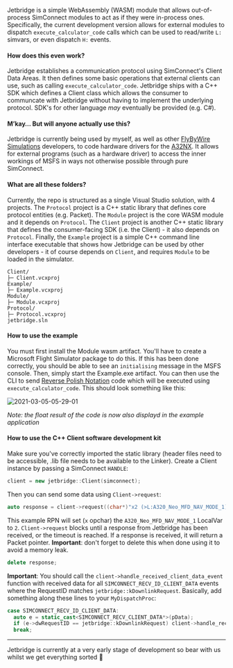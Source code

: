Jetbridge is a simple WebAssembly (WASM) module that allows out-of-process SimConnect modules to act as if they were in-process ones. Specifically, the current development version allows for external modules to dispatch `execute_calculator_code` calls which can be used to read/write `L:` simvars, or even dispatch `H:` events.

#### How does this even work?

Jetbridge establishes a communication protocol using SimConnect's Client Data Areas. It then defines some basic operations that external clients can use, such as calling `execute_calculator_code`. Jetbridge ships with a C++ SDK which defines a Client class which allows the consumer to communcate with Jetbridge without having to implement the underlying protocol. SDK's for other language _may_ eventually be provided (e.g. C#).

#### M’kay… But will anyone actually use this?

Jetbridge is currently being used by myself, as well as other [FlyByWire Simulations](https://flybywiresim.com/) developers, to code hardware drivers for the [A32NX](https://github.com/flybywiresim/a32nx). It allows for external programs (such as a hardware driver) to access the inner workings of MSFS in ways not otherwise possible through pure SimConnect.


#### What are all these folders?

Currently, the repo is structured as a single Visual Studio solution, with 4 projects. The `Protocol` project is a C++ static library that defines core protocol entities (e.g. Packet). The `Module` project is the core WASM module and it depends on `Protocol`. The `Client` project is another C++ static library that defines the consumer-facing SDK (i.e. the Client) - it also depends on `Protocol`. Finally, the `Example` project is a simple C++ command line interface executable that shows how Jetbridge can be used by other developers - it of course depends on `Client`, and requires `Module` to be loaded in the simulator.

```
Client/
├─ Client.vcxproj
Example/
├─ Example.vcxproj
Module/
├─ Module.vcxproj
Protocol/
├─ Protocol.vcxproj
jetbridge.sln
```

#### How to use the example

You must first install the Module wasm artifact. You'll have to create a Microsoft Flight Simulator package to do this. If this has been done correctly, you should be able to see an `initialising` message in the MSFS console. Then, simply start the Example.exe artifact. You can then use the CLI to send [Reverse Polish Notation](https://docs.flightsimulator.com/html/Additional_Information/Reverse_Polish_Notation.htm) code which will be executed using `execute_calculator_code`. This should look something like this:

![2021-03-05-05-29-01](https://user-images.githubusercontent.com/7229472/110072171-478cfd80-7d75-11eb-859f-200f31bc6c6e.gif)

_Note: the float result of the code is now also displayd in the example application_

#### How to use the C++ Client software development kit

Make sure you've correctly imported the static library (header files need to be accessible, .lib file needs to be available to the Linker).
Create a Client instance by passing a SimConnect `HANDLE`:

```c++
client = new jetbridge::Client(simconnect);
```

Then you can send some data using `Client->request`:

```c++
auto response = client->request((char*)"x2 (>L:A320_Neo_MFD_NAV_MODE_1)");
```

This example RPN will set (`x` opchar) the `A320_Neo_MFD_NAV_MODE_1` LocalVar to `2`.
`Client->request` blocks until a response from Jetbridge has been received, or the timeout is reached.
If a response is received, it will return a Packet pointer.
**Important**: don't forget to delete this when done using it to avoid a memory leak.

```c++
delete response;
```

**Important**: You should call the `client->handle_received_client_data_event` function with received data for all `SIMCONNECT_RECV_ID_CLIENT_DATA` events where the RequestID matches `jetbridge::kDownlinkRequest`. Basically, add something along these lines to your `MyDispatchProc`:

```c++
case SIMCONNECT_RECV_ID_CLIENT_DATA:
  auto e = static_cast<SIMCONNECT_RECV_CLIENT_DATA*>(pData);
  if (e->dwRequestID == jetbridge::kDownlinkRequest) client->handle_received_client_data_event(e);
  break;
```

---

Jetbridge is currently at a very early stage of development so bear with us whilst we get everything sorted 🧸
